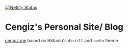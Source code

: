 [![Netlify Status](https://api.netlify.com/api/v1/badges/902e0dd6-7868-4e73-9b1a-c9114d53f6b6/deploy-status)](https://app.netlify.com/sites/cengizzopluoglu/deploys)

# Cengiz's Personal Site/ Blog

[cengiz.me](cengiz.me) based on RStudio's `distill` and `radix` theme
